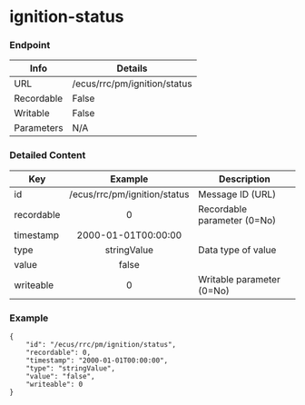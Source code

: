 # ignition-status



### Endpoint

| Info  | Details |
| ------------- | ------------- |
| URL   | /ecus/rrc/pm/ignition/status   |
| Recordable   | False   |
| Writable   | False   |
| Parameters  | N/A  |

### Detailed Content

|  Key  | Example | Description |
| ------------- | :------: | ------------------------------ |
|  id | /ecus/rrc/pm/ignition/status | Message ID (URL) |
|  recordable | 0 | Recordable parameter (0=No) |
|  timestamp | 2000-01-01T00:00:00 |  |
|  type | stringValue | Data type of value |
|  value | false |  |
|  writeable | 0 | Writable parameter (0=No) |



### Example
```
{
    "id": "/ecus/rrc/pm/ignition/status",
    "recordable": 0,
    "timestamp": "2000-01-01T00:00:00",
    "type": "stringValue",
    "value": "false",
    "writeable": 0
}
```
